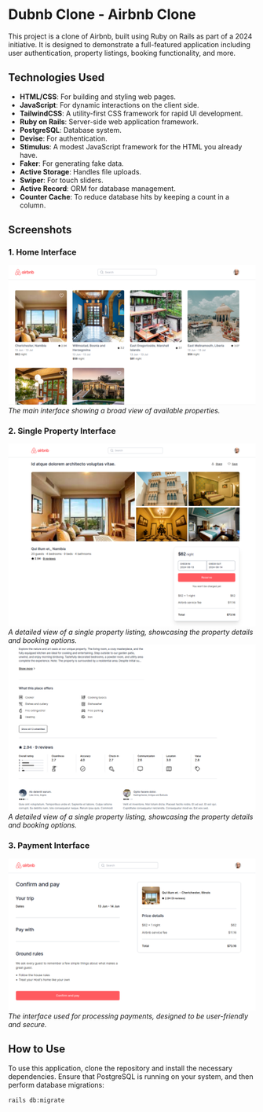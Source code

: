 # Dubnb Clone - Airbnb Clone

This project is a clone of Airbnb, built using Ruby on Rails as part of a 2024 initiative. It is designed to demonstrate a full-featured application including user authentication, property listings, booking functionality, and more.

## Technologies Used

- **HTML/CSS**: For building and styling web pages.
- **JavaScript**: For dynamic interactions on the client side.
- **TailwindCSS**: A utility-first CSS framework for rapid UI development.
- **Ruby on Rails**: Server-side web application framework.
- **PostgreSQL**: Database system.
- **Devise**: For authentication.
- **Stimulus**: A modest JavaScript framework for the HTML you already have.
- **Faker**: For generating fake data.
- **Active Storage**: Handles file uploads.
- **Swiper**: For touch sliders.
- **Active Record**: ORM for database management.
- **Counter Cache**: To reduce database hits by keeping a count in a column.

## Screenshots

### 1. Home Interface
![Home Interface](/pic/main.png)  
*The main interface showing a broad view of available properties.*

### 2. Single Property Interface
![Single Property Interface](/pic/single_1.png)  
*A detailed view of a single property listing, showcasing the property details and booking options.*
![Single Property Interface](/pic/single_2.png) 
*A detailed view of a single property listing, showcasing the property details and booking options.*

### 3. Payment Interface
![Payment Interface](/pic/payment.png) 
*The interface used for processing payments, designed to be user-friendly and secure.*

## How to Use

To use this application, clone the repository and install the necessary dependencies. Ensure that PostgreSQL is running on your system, and then perform database migrations:

```bash
rails db:migrate
